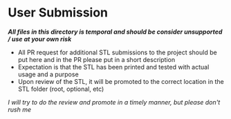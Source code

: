# User Submission

**_All files in this directory is temporal and should be consider unsupported / use at your own risk_**

- All PR request for additional STL submissions to the project should be put here and in the PR please put in a short description
- Expectation is that the STL has been printed and tested with actual usage and a purpose
- Upon review of the STL, it will be promoted to the correct location in the STL folder (root, optional, etc)

_I will try to do the review and promote in a timely manner, but please don't rush me_
